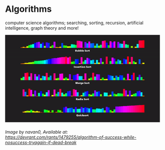 # Algorithms
computer science algorithms; searching, sorting, recursion, artificial intelligence, graph theory and more!

![alt text](https://github.com/unobatbayar/algorithms/blob/master/images/project7.gif)

###### Image by navan0, Available at: https://devrant.com/rants/1479255/algorithm-of-success-while-nosuccess-tryagain-if-dead-break
